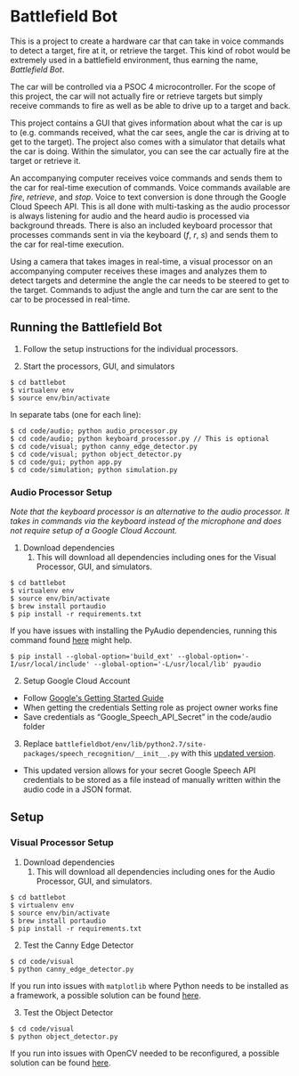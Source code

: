 # Battlefield Bot
This is a project to create a hardware car that can take in voice commands to detect a target, fire at it, or retrieve the target. This kind of robot would be extremely used in a battlefield environment, thus earning the name, _Battlefield Bot_.

The car will be controlled via a PSOC 4 microcontroller. For the scope of this project, the car will not actually fire or retrieve targets but simply receive commands to fire as well as be able to drive up to a target and back.

This project contains a GUI that gives information about what the car is up to (e.g. commands received, what the car sees, angle the car is driving at to get to the target). The project also comes with a simulator that details what the car is doing. Within the simulator, you can see the car actually fire at the target or retrieve it.

An accompanying computer receives voice commands and sends them to the car for real-time execution of commands. Voice commands available are _fire_, _retrieve_, and _stop_. Voice to text conversion is done through the Google Cloud Speech API. This is all done with multi-tasking as the audio processor is always listening for audio and the heard audio is processed via background threads. There is also an included keyboard processor that processes commands sent in via the keyboard (_f_, _r_, _s_) and sends them to the car for real-time execution.

Using a camera that takes images in real-time, a visual processor on an accompanying computer receives these images and analyzes them to detect targets and determine the angle the car needs to be steered to get to the target. Commands to adjust the angle and turn the car are sent to the car to be processed in real-time.

## Running the Battlefield Bot
1. Follow the setup instructions for the individual processors.

2. Start the processors, GUI, and simulators
```
$ cd battlebot
$ virtualenv env
$ source env/bin/activate
```

In separate tabs (one for each line):
```
$ cd code/audio; python audio_processor.py
$ cd code/audio; python keyboard_processor.py // This is optional
$ cd code/visual; python canny_edge_detector.py
$ cd code/visual; python object_detector.py
$ cd code/gui; python app.py
$ cd code/simulation; python simulation.py
```

### Audio Processor Setup
_Note that the keyboard processor is an alternative to the audio processor. It takes in commands via the keyboard instead of the microphone and does not require setup of a Google Cloud Account._

1. Download dependencies
    1. This will download all dependencies including ones for the Visual Processor, GUI, and simulators.
```
$ cd battlebot
$ virtualenv env
$ source env/bin/activate
$ brew install portaudio
$ pip install -r requirements.txt
```

If you have issues with installing the PyAudio dependencies, running this command found [here](http://stackoverflow.com/questions/33513522/when-installing-pyaudio-pip-cannot-find-portaudio-h-in-usr-local-include) might help.
```
$ pip install --global-option='build_ext' --global-option='-I/usr/local/include' --global-option='-L/usr/local/lib' pyaudio
```

2. Setup Google Cloud Account
* Follow [Google's Getting Started Guide](https://cloud.google.com/speech/docs/getting-started)
* When getting the credentials Setting role as project owner works fine
* Save credentials as “Google_Speech_API_Secret” in the code/audio folder

3. Replace `battlefieldbot/env/lib/python2.7/site-packages/speech_recognition/__init__.py` with this [updated version](https://github.com/jeffreychan637/speech_recognition/blob/google-json-file/speech_recognition/__init__.py).
* This updated version allows for your secret Google Speech API credentials to be stored as a file instead of manually written within the audio code in a JSON format.

## Setup
### Visual Processor Setup
1. Download dependencies
    1. This will download all dependencies including ones for the Audio Processor, GUI, and simulators.
```
$ cd battlebot
$ virtualenv env
$ source env/bin/activate
$ brew install portaudio
$ pip install -r requirements.txt
```

2. Test the Canny Edge Detector
```
$ cd code/visual
$ python canny_edge_detector.py
```
If you run into issues with `matplotlib` where Python needs to be installed as a framework, a possible solution can be found [here](http://stackoverflow.com/questions/29433824/unable-to-import-matplotlib-pyplot-as-plt-in-virtualenv).

3. Test the Object Detector
```
$ cd code/visual
$ python object_detector.py
```
If you run into issues with OpenCV needed to be reconfigured, a possible solution can be found [here]().

